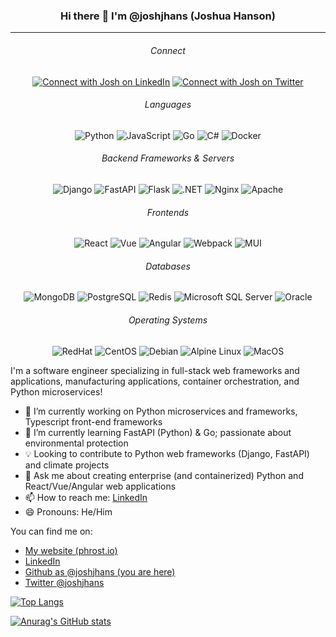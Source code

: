 <h3 align="center">
    Hi there 👋 I'm @joshjhans (Joshua Hanson)
</h3>
<hr>

<h6 align="center">Connect</h6>
<p align="center">
    <a href="https://linkedin.com/in/joshjhans/" target="_blank" alt="Connect with Josh on LinkedIn">
        <img src="https://img.shields.io/badge/LinkedIn-0077B5?style=for-the-badge&logo=linkedin&logoColor=white"
            alt="Connect with Josh on LinkedIn"></a>
    <a href="https://twitter.com/joshjhans" target="_blank" alt="Connect with Josh on Twitter">
        <img src="https://img.shields.io/badge/Twitter-1DA1F2?style=for-the-badge&logo=twitter&logoColor=white"
            alt="Connect with Josh on Twitter"></a>
</p>

<h6 align="center">Languages</h6>
<p align="center">
    <img src="https://img.shields.io/badge/Python-FFD43B?style=for-the-badge&logo=python&logoColor=blue" alt="Python">
    <img src="https://img.shields.io/badge/TypeScript-007ACC?style=for-the-badge&logo=typescript&logoColor=white" alt="JavaScript">
    <img src="https://img.shields.io/badge/Go-00ADD8?style=for-the-badge&logo=go&logoColor=white" alt="Go">
    <img src="https://img.shields.io/badge/C%23-239120?style=for-the-badge&logo=c-sharp&logoColor=white" alt="C#">
    <img src="https://img.shields.io/badge/Docker-2CA5E0?style=for-the-badge&logo=docker&logoColor=white" alt="Docker">
</p>

<h6 align="center">Backend Frameworks & Servers</h6>
<p align="center">
    <img src="https://img.shields.io/badge/Django-092E20?style=for-the-badge&logo=django&logoColor=green" alt="Django">
    <img src="https://img.shields.io/badge/fastapi-109989?style=for-the-badge&logo=FASTAPI&logoColor=white" alt="FastAPI">
    <img src="https://img.shields.io/badge/Flask-000000?style=for-the-badge&logo=flask&logoColor=white" alt="Flask">
    <img src="https://img.shields.io/badge/.NET-512BD4?style=for-the-badge&logo=dotnet&logoColor=white" alt=".NET">
    <img src="https://img.shields.io/badge/Nginx-009639?style=for-the-badge&logo=nginx&logoColor=white" alt="Nginx">
    <img src="https://img.shields.io/badge/Apache-D22128?style=for-the-badge&logo=Apache&logoColor=white" alt="Apache">
</p>

<h6 align="center">Frontends</h6>
<p align="center">
    <img src="https://img.shields.io/badge/React-20232A?style=for-the-badge&logo=react&logoColor=61DAFB" alt="React">
    <img src="https://img.shields.io/badge/Vue.js-35495E?style=for-the-badge&logo=vuedotjs&logoColor=4FC08D" alt="Vue">
    <img src="https://img.shields.io/badge/Angular-DD0031?style=for-the-badge&logo=angular&logoColor=white" alt="Angular">
    <img src="https://img.shields.io/badge/Webpack-8DD6F9?style=for-the-badge&logo=Webpack&logoColor=white" alt="Webpack">
    <img src="https://img.shields.io/badge/Material%20UI-007FFF?style=for-the-badge&logo=mui&logoColor=white" alt="MUI">
</p>

<h6 align="center">Databases</h6>
<p align="center">
    <img src="https://img.shields.io/badge/MongoDB-4EA94B?style=for-the-badge&logo=mongodb&logoColor=white" alt="MongoDB">
    <img src="https://img.shields.io/badge/PostgreSQL-316192?style=for-the-badge&logo=postgresql&logoColor=white" alt="PostgreSQL">
    <img src="https://img.shields.io/badge/redis-CC0000.svg?&style=for-the-badge&logo=redis&logoColor=white" alt="Redis">
    <img src="https://img.shields.io/badge/Microsoft_SQL_Server-CC2927?style=for-the-badge&logo=microsoft-sql-server&logoColor=white" alt="Microsoft SQL Server">
    <img src="https://img.shields.io/badge/Oracle-F80000?style=for-the-badge&logo=Oracle&logoColor=white" alt="Oracle">
</p>

<h6 align="center">Operating Systems</h6>
<p align="center">
    <img src="https://img.shields.io/badge/Red%20Hat-EE0000?style=for-the-badge&logo=redhat&logoColor=white" alt="RedHat">
    <img src="https://img.shields.io/badge/Cent%20OS-262577?style=for-the-badge&logo=CentOS&logoColor=white" alt="CentOS">
    <img src="https://img.shields.io/badge/Debian-A81D33?style=for-the-badge&logo=debian&logoColor=white" alt="Debian">
    <img src="https://img.shields.io/badge/Alpine_Linux-0D597F?style=for-the-badge&logo=alpine-linux&logoColor=white" alt="Alpine Linux">
    <img src="https://img.shields.io/badge/mac%20os-000000?style=for-the-badge&logo=apple&logoColor=white" alt="MacOS">
</p>

I'm a software engineer specializing in full-stack web frameworks and applications, manufacturing applications, container orchestration, and Python microservices!

- 🔭 I’m currently working on Python microservices and frameworks, Typescript front-end frameworks
- 🌱 I’m currently learning FastAPI (Python) & Go; passionate about environmental protection
- 💡 Looking to contribute to Python web frameworks (Django, FastAPI) and climate projects
- 💬 Ask me about creating enterprise (and containerized) Python and React/Vue/Angular web applications
- 📫 How to reach me: <a href="https://linkedin.com/in/joshjhans/" target="_blank">LinkedIn</a>
- 😄 Pronouns: He/Him

You can find me on:

- <a href="https://phrost.io" target="_blank">My website (phrost.io)</a>
- <a href="https://linkedin.com/in/joshjhans/" target="_blank">LinkedIn</a>
- <a href="https://github.com/joshjhans" target="_blank">Github as @joshjhans (you are here)</a>
- <a href="https://twitter.com/joshjhans" target="_blank">Twitter @joshjhans</a>

[![Top Langs](https://github-readme-stats.vercel.app/api/top-langs/?username=joshjhans&layout=compact)](https://github.com/anuraghazra/github-readme-stats)

[![Anurag's GitHub stats](https://github-readme-stats.vercel.app/api?username=joshjhans)](https://github.com/anuraghazra/github-readme-stats)

<!-- 🔰 icons: https://github.com/alexandresanlim/Badges4-README.md-Profile#-languages- --!>
<!-- 🧮 Github readme stats: https://github.com/anuraghazra/github-readme-stats#github-stats-card -->
